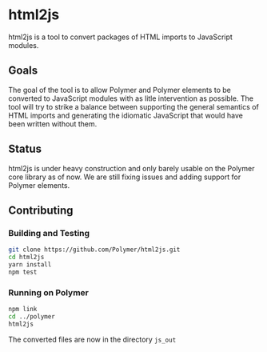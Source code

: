 # html2js

html2js is a tool to convert packages of HTML imports to JavaScript modules.

## Goals

The goal of the tool is to allow Polymer and Polymer elements to be converted to JavaScript modules with as litle intervention as possible. The tool will try to strike a balance between supporting the general semantics of HTML imports and generating the idiomatic JavaScript that would have been written without them.

## Status

html2js is under heavy construction and only barely usable on the Polymer core library as of now. We are still fixing issues and adding support for Polymer elements.

## Contributing

### Building and Testing

```sh
git clone https://github.com/Polymer/html2js.git
cd html2js
yarn install
npm test
```

### Running on Polymer

```sh
npm link
cd ../polymer
html2js
```

The converted files are now in the directory `js_out`
